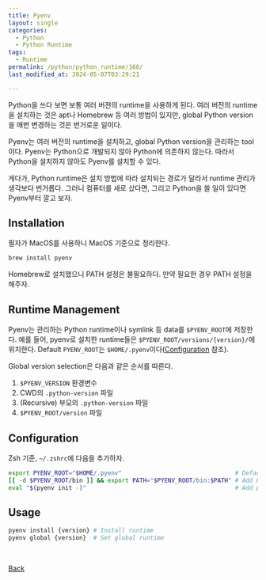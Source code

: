 ```yaml
---
title: Pyenv
layout: single
categories:
  - Python
  - Python Runtime
tags:
  - Runtime
permalink: /python/python_runtime/168/
last_modified_at: 2024-05-07T03:29:21

---
```


Python을 쓰다 보면 보통 여러 버젼의 runtime을 사용하게 된다.
여러 버전의 runtime을 설치하는 것은 apt나 Homebrew 등 여러 방법이 있지만,
global Python version을 매번 변경하는 것은 번거로운 일이다.

Pyenv는 여러 버전의 runtime을 설치하고, global Python version을 관리하는 tool이다.
Pyenv는 Python으로 개발되지 않아 Python에 의존하지 않는다.
따라서 Python을 설치하지 않아도 Pyenv를 설치할 수 있다.

게다가, Python runtime은 설치 방법에 따라 설치되는 경로가 달라서 runtime 관리가 생각보다 번거롭다.
그러니 컴퓨터를 새로 샀다면, 그리고 Python을 쓸 일이 있다면 Pyenv부터 깔고 보자.

## Installation

필자가 MacOS를 사용하니 MacOS 기준으로 정리한다.

```sh
brew install pyenv
```

Homebrew로 설치했으니 PATH 설정은 불필요하다.
만약 필요한 경우 PATH 설정을 해주자.

## Runtime Management

Pyenv는 관리하는 Python runtime이나 symlink 등 data를 `$PYENV_ROOT`에 저장한다.
예를 들어, pyenv로 설치한 runtime들은 `$PYENV_ROOT/versions/{version}/`에 위치한다.
Default `PYENV_ROOT`는 `$HOME/.pyenv`이다([Configuration](#configuration) 참조).

Global version selection은 다음과 같은 순서를 따른다.

1. `$PYENV_VERSION` 환경변수
2. CWD의 `.python-version` 파일
3. (Recursive) 부모의 `.python-version` 파일
4. `$PYENV_ROOT/version` 파일

## Configuration

Zsh 기준, `~/.zshrc`에 다음을 추가하자.

```zsh
export PYENV_ROOT="$HOME/.pyenv"                                # Default $PYENV_ROOT
[[ -d $PYENV_ROOT/bin ]] && export PATH="$PYENV_ROOT/bin:$PATH" # Add Pyenv-managed versions to $PATH
eval "$(pyenv init -)"                                          # Add pyenv as shell function
```

## Usage

```sh
pyenv install {version} # Install runtime
pyenv global {version}  # Set global runtime
```

<br>

[Back](/python/python_runtime/)